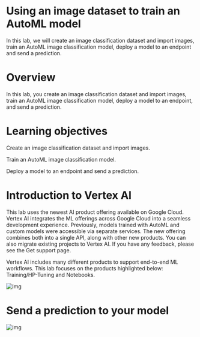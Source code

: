 # Using an image dataset to train an AutoML model

In this lab, we will create an image classification dataset and import images, train an AutoML image classification model, deploy a model to an endpoint and send a prediction.

# Overview

In this lab, you create an image classification dataset and import images, train an AutoML image classification model, deploy a model to an endpoint, and send a prediction.

# Learning objectives

Create an image classification dataset and import images.

Train an AutoML image classification model.

Deploy a model to an endpoint and send a prediction.


# Introduction to Vertex AI

This lab uses the newest AI product offering available on Google Cloud. Vertex AI integrates the ML offerings across Google Cloud into a seamless development experience. Previously, models trained with AutoML and custom models were accessible via separate services. The new offering combines both into a single API, along with other new products. You can also migrate existing projects to Vertex AI. If you have any feedback, please see the Get support page.

Vertex AI includes many different products to support end-to-end ML workflows. This lab focuses on the products highlighted below: Training/HP-Tuning and Notebooks.

![img](https://cdn.qwiklabs.com/Q4vrDDMIwR4Z2y1thcjFG4RZb0ibmJcNUWpb404B4ao%3D)


# Send a prediction to your model

![img](https://cdn.qwiklabs.com/M%2BBiLmR%2FZRTpCl9t1wHqVjlWnx9wh%2FAKXH5RBLKJxgk%3D)
